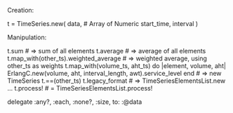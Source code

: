Creation:

t = TimeSeries.new(
  data, # Array of Numeric
  start_time,
  interval
)

Manipulation:

t.sum # => sum of all elements
t.average # => average of all elements
t.map_with(other_ts).weighted_average # => weighted average, using other_ts as weights
t.map_with(volume_ts, aht_ts) do |element, volume, aht|
  ErlangC.new(volume, aht, interval_length, awt).service_level
end # => new TimeSeries
t.==(other_ts)
t.legacy_format # => TimeSeriesElementsList.new …
t.process! # = TimeSeriesElementsList.process!

delegate :any?, :each, :none?, :size, to: :@data
